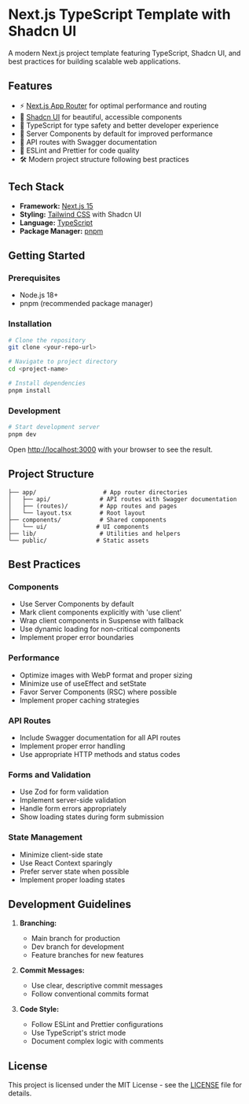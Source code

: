 # Next.js TypeScript Template with Shadcn UI

A modern Next.js project template featuring TypeScript, Shadcn UI, and best practices for building scalable web applications.

## Features

- ⚡ [Next.js App Router](https://nextjs.org/docs/app) for optimal performance and routing
- 🎨 [Shadcn UI](https://ui.shadcn.com/) for beautiful, accessible components
- 📝 TypeScript for type safety and better developer experience
- 🚀 Server Components by default for improved performance
- 🔄 API routes with Swagger documentation
- 🎯 ESLint and Prettier for code quality
- 🛠️ Modern project structure following best practices

## Tech Stack

- **Framework:** [Next.js 15](https://nextjs.org/)
- **Styling:** [Tailwind CSS](https://tailwindcss.com/) with Shadcn UI
- **Language:** [TypeScript](https://www.typescriptlang.org/)
- **Package Manager:** [pnpm](https://pnpm.io/)

## Getting Started

### Prerequisites

- Node.js 18+
- pnpm (recommended package manager)

### Installation

```bash
# Clone the repository
git clone <your-repo-url>

# Navigate to project directory
cd <project-name>

# Install dependencies
pnpm install
```

### Development

```bash
# Start development server
pnpm dev
```

Open [http://localhost:3000](http://localhost:3000) with your browser to see the result.

## Project Structure

```
├── app/                   # App router directories
│   ├── api/              # API routes with Swagger documentation
│   ├── (routes)/         # App routes and pages
│   └── layout.tsx        # Root layout
├── components/           # Shared components
│   └── ui/              # UI components
├── lib/                  # Utilities and helpers
└── public/              # Static assets
```

## Best Practices

### Components

- Use Server Components by default
- Mark client components explicitly with 'use client'
- Wrap client components in Suspense with fallback
- Use dynamic loading for non-critical components
- Implement proper error boundaries

### Performance

- Optimize images with WebP format and proper sizing
- Minimize use of useEffect and setState
- Favor Server Components (RSC) where possible
- Implement proper caching strategies

### API Routes

- Include Swagger documentation for all API routes
- Implement proper error handling
- Use appropriate HTTP methods and status codes

### Forms and Validation

- Use Zod for form validation
- Implement server-side validation
- Handle form errors appropriately
- Show loading states during form submission

### State Management

- Minimize client-side state
- Use React Context sparingly
- Prefer server state when possible
- Implement proper loading states

## Development Guidelines

1. **Branching:**

   - Main branch for production
   - Dev branch for development
   - Feature branches for new features

2. **Commit Messages:**

   - Use clear, descriptive commit messages
   - Follow conventional commits format

3. **Code Style:**
   - Follow ESLint and Prettier configurations
   - Use TypeScript's strict mode
   - Document complex logic with comments

## License

This project is licensed under the MIT License - see the [LICENSE](LICENSE) file for details.
